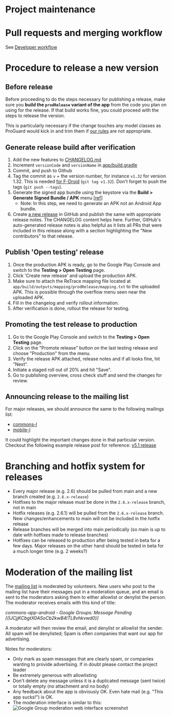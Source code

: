 # Project maintenance

# Pull requests and merging workflow

See [Developer workflow](Developer-workflow.md)

# Procedure to release a new version

## Before release

Before proceeding to do the steps necessary for publishing a release, make sure you **build the `prodRelease` variant of the app** from the code you plan on using for the release. If that build works fine, you could proceed with the steps to release the version.

This is particularly necessary if the change touches any model classes as ProGuard would kick in and trim them if [our rules]([url](https://github.com/commons-app/apps-android-commons/blob/main/app/proguard-rules.txt#L35-L41)) are not appropriate.

## Generate release build after verification

1. Add the new features to [CHANGELOG.md](https://github.com/commons-app/apps-android-commons/blob/main/CHANGELOG.md)
1. Increment `versionCode` and `versionName` in [app/build.gradle](https://github.com/commons-app/apps-android-commons/blob/main/app/build.gradle)
1. Commit, and push to Github
1. Tag the commit as `v` + the version number, for instance `v1.32` for version 1.32. This is needed [for F-Droid](https://gitlab.com/fdroid/fdroiddata/-/blob/master/metadata/fr.free.nrw.commons.yml) (`git tag v1.32`). Don't forget to push the tags (`git push --tags`).
1. Generate the signed app bundle using the keystore via the **Build > Generate Signed Bundle / APK** menu [[ref](https://developer.android.com/studio/publish/app-signing#sign-apk)]
    - Note: In this step, we need to generate an APK not an Android App bundle.
1. Create [a new release](https://github.com/commons-app/apps-android-commons/releases/new) in GitHub and publish the same with appropriate release notes. The CHANGELOG content helps here. Further, GitHub's auto-generated release notes is also helpful as it lists all PRs that were included in this release along with a section highlighting the "New contributors" to that release.

## Publish 'Open testing' release

1. Once the production APK is ready, go to the Google Play Console and switch to the **Testing > Open Testing** page.
1. Click 'Create new release' and upload the production APK.
1. Make sure to attach the ReTrace mapping file located at `app/build/outputs/mapping/prodRelease/mapping.txt` to the uploaded APK. This is possible through the overflow menu seen near the uploaded APK.
1. Fill in the changelog and verify rollout information.
1. After verification is done, rollout the release for testing.

## Promoting the test release to production

1. Go to the Google Play Console and switch to the **Testing > Open Testing** page.
1. Click on the "Promote release" button on the last testing release and choose "Production" from the menu.
1. Verify the release APK attached, release notes and if all looks fine, hit "Next".
1. Initiate a staged roll out of 20% and hit "Save".
1. Go to publishing overview, cross check stuff and send the changes for review.

## Announcing release to the mailing list

For major releases, we should announce the same to the following mailings list:

  - [commons-l](https://lists.wikimedia.org/hyperkitty/list/commons-l@lists.wikimedia.org/)
  - [mobile-l](https://lists.wikimedia.org/postorius/lists/mobile-l.lists.wikimedia.org/)

It could highlight the important changes done in that particular version.
Checkout the following example release post for reference: [v5.1 release](https://lists.wikimedia.org/hyperkitty/list/commons-l@lists.wikimedia.org/thread/TEWHYXXSGQHAXLJKVGIFAKA23JS7GDZD/)

# Branching and hotfix system for releases

- Every major release (e.g. 2.6) should be pulled from main and a new branch created (e.g. `2.6.x-release`)
- Hotfixes to the major release must be done in the `2.6.x-release` branch, not in main
- Hotfix releases (e.g. 2.6.1) will be pulled from the `2.6.x-release` branch. New changes/enhancements to main will not be included in the hotfix release
- Release branches will be merged into main periodically (so main is up to date with hotfixes made to release branches)
- Hotfixes can be released to production after being tested in beta for a few days. Major releases on the other hand should be tested in beta for a much longer time (e.g. 2 weeks?)

# Moderation of the mailing list

The [mailing list](https://groups.google.com/d/forum/commons-app-android) is moderated by volunteers. New users who post to the mailing list have their messages put in a moderation queue, and an email is sent to the moderators asking them to either allowlist or denylist the person. The moderator receives emails with this kind of title:

_commons-app-android - Google Groups: Message Pending [{IJCjjKCbgtX0ASoCb2kwB4ITL8vhkvwd0}]_

A moderator will then review the email, and denylist or allowlist the sender. All spam will be denylisted; Spam is often companies that want our app for advertising.

Notes for moderators:
- Only mark as spam messages that are clearly spam, or companies wanting to provide advertising. If in doubt please contact the project leader
- Be extremely generous with allowlisting
- Don't delete any message unless it is a duplicated message (sent twice) or totally empty (no attachment and no body)
- Any feedback about the app is obviously OK. Even hate mail (e.g. "This app sucks!") is OK.
- The moderation interface is similar to this:
![Google Group moderation web interface screenshot](https://i.imgur.com/jOvcCFl.png)
